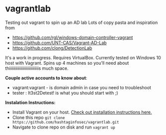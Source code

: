 # vagrantlab
Testing out vagrant to spin up an AD lab
Lots of copy pasta and inspiration from 
* https://github.com/rgl/windows-domain-controller-vagrant
* https://github.com/UNT-CAS/Vagrant-AD-Lab
* https://github.com/clong/DetectionLab

It's a work in progress. Requires VirtualBox. Currently tested on Windows 10 host with Vagrant. Spins up 4 machines so you'll need about thiiiiiiiiiiiiiiiiiiiiiiiiiiiis much space.

**Couple active accounts to know about**:
* vagrant:vagrant - is domain admin in case you need to troubleshoot 
* tester : It3st2Detest! is what you should start with ;) 

**Instalation Instructions:**
* Install Vagrant on your host. [Check out installation instructions here.](https://www.vagrantup.com/docs/installation)
* Clone this repo `git clone https://github.com/hashtaginfosec/vagrantlab.git`
* Navigate to clone repo on disk and run `vagrant up`
